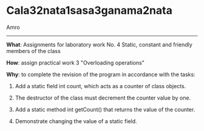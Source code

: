 # Cala32nata1sasa3ganama2nata
Amro
****
 
**What**: Assignments for laboratory work No. 4 Static, constant and friendly members of the class

**How**: assign practical work 3 "Overloading operations"

**Why**: to complete the revision of the program in accordance with the tasks:
1. Add a static field int count, which acts as a counter of class objects.  

2. The destructor of the class must decrement the counter value by one.

3. Add a static method int getCount() that returns the value of the counter.  

4. Demonstrate changing the value of a static field.     

